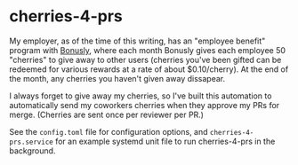 # cherries-4-prs

My employer, as of the time of this writing, has an "employee benefit" program
with [Bonusly], where each month Bonusly gives each employee 50 "cherries" to
give away to other users (cherries you've been gifted can be redeemed for
various rewards at a rate of about $0.10/cherry). At the end of the month, any
cherries you haven't given away dissapear.

I always forget to give away my cherries, so I've built this automation to
automatically send my coworkers cherries when they approve my PRs for merge.
(Cherries are sent once per reviewer per PR.)

See the `config.toml` file for configuration options, and
`cherries-4-prs.service` for an example systemd unit file to run cherries-4-prs
in the background.

[Bonusly]: https://bonus.ly/
